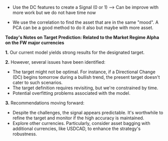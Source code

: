 
- Use the DC features to create a Signal (0 or 1)
	--> Can be improve with more work but we do not have time now

- We use the correlation to find the asset that are in the same "mood". A PCA can be a good method to do it also but maybe with more asset.


**Today's Notes on Target Prediction: Related to the Market Regime Alpha on the FW major currencies**

**1.** Our current model yields strong results for the designated target.

**2.** However, several issues have been identified:

- The target might not be optimal. For instance, if a Directional Change (DC) begins tomorrow during a bullish trend, the present target doesn't cater to such scenarios.
- The target definition requires revisiting, but we're constrained by time.
- Potential overfitting problems associated with the model.

**3.** Recommendations moving forward:

- Despite the challenges, the signal appears predictable. It's worthwhile to refine the target and monitor if the high accuracy is maintained.
- Explore other currencies. Particularly, consider asset bagging with additional currencies, like USDCAD, to enhance the strategy's robustness.